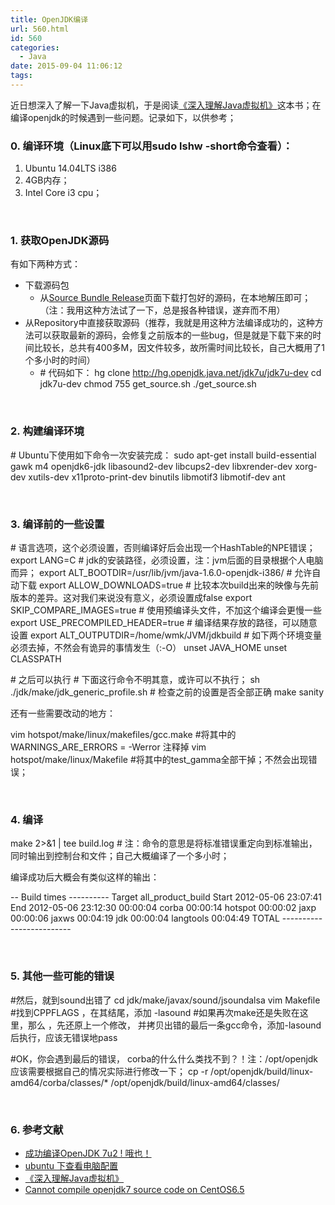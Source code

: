 ```yaml
---
title: OpenJDK编译
url: 560.html
id: 560
categories:
  - Java
date: 2015-09-04 11:06:12
tags:
---
```


近日想深入了解一下Java虚拟机，于是阅读[《深入理解Java虚拟机》](https://book.douban.com/subject/24722612/)这本书；在编译openjdk的时候遇到一些问题。记录如下，以供参考；

### 0\. 编译环境（Linux底下可以用sudo lshw -short命令查看）：

1.  Ubuntu 14.04LTS i386
2.  4GB内存；
3.  Intel Core i3 cpu；

 

### 1\. 获取OpenJDK源码

有如下两种方式：

*   下载源码包
    *   从[Source Bundle Release](https://jdk7.java.net/source.html)页面下载打包好的源码，在本地解压即可；（注：我用这种方法试了一下，总是报各种错误，遂弃而不用）
*   从Repository中直接获取源码（推荐，我就是用这种方法编译成功的，这种方法可以获取最新的源码，会修复之前版本的一些bug，但是就是下载下来的时间比较长，总共有400多M，因文件较多，故所需时间比较长，自己大概用了1个多小时的时间）
    *   \# 代码如下：
        hg clone http://hg.openjdk.java.net/jdk7u/jdk7u-dev
        cd jdk7u-dev
        chmod 755 get_source.sh
        ./get_source.sh
        

 

### 2. 构建编译环境

\# Ubuntu下使用如下命令一次安装完成：
sudo apt-get install build-essential gawk m4 openjdk6-jdk libasound2-dev libcups2-dev libxrender-dev xorg-dev xutils-dev x11proto-print-dev binutils libmotif3 libmotif-dev ant

 

### 3. 编译前的一些设置

\# 语言选项，这个必须设置，否则编译好后会出现一个HashTable的NPE错误；
export LANG=C
\# jdk的安装路径，必须设置，注：jvm后面的目录根据个人电脑而异；
export ALT_BOOTDIR=/usr/lib/jvm/java-1.6.0-openjdk-i386/
\# 允许自动下载
export ALLOW_DOWNLOADS=true
\# 比较本次build出来的映像与先前版本的差异。这对我们来说没有意义，必须设置成false
export SKIP\_COMPARE\_IMAGES=true
\# 使用预编译头文件，不加这个编译会更慢一些
export USE\_PRECOMPILED\_HEADER=true
\# 编译结果存放的路径，可以随意设置
export ALT_OUTPUTDIR=/home/wmk/JVM/jdkbuild
\# 如下两个环境变量必须去掉，不然会有诡异的事情发生（:-O）
unset JAVA_HOME
unset CLASSPATH

\# 之后可以执行
\# 下面这行命令不明其意，或许可以不执行；
sh ./jdk/make/jdk\_generic\_profile.sh
\# 检查之前的设置是否全部正确
make sanity

还有一些需要改动的地方：

vim hotspot/make/linux/makefiles/gcc.make
#将其中的 WARNINGS\_ARE\_ERRORS = -Werror 注释掉
vim hotspot/make/linux/Makefile
#将其中的test_gamma全部干掉；不然会出现错误；

 

### 4\. 编译

make 2>&1 | tee build.log
\# 注：命令的意思是将标准错误重定向到标准输出，同时输出到控制台和文件；自己大概编译了一个多小时；

编译成功后大概会有类似这样的输出：

\-\- Build times ----------
Target all\_product\_build
Start 2012-05-06 23:07:41
End 2012-05-06 23:12:30
00:00:04 corba
00:00:14 hotspot
00:00:02 jaxp
00:00:06 jaxws
00:04:19 jdk
00:00:04 langtools
00:04:49 TOTAL
\-\-\-\-\-\-\-\-\-\-\-\-\-\-\-\-\-\-\-\-\-\-\-\-\-

 

### 5\. 其他一些可能的错误

#然后，就到sound出错了
cd jdk/make/javax/sound/jsoundalsa
vim Makefile
#找到CPPFLAGS ，在其结尾，添加 -lasound
#如果再次make还是失败在这里，那么 ，先还原上一个修改， 并拷贝出错的最后一条gcc命令，添加-lasound后执行，应该无错误地pass

#OK，你会遇到最后的错误， corba的什么什么类找不到？！注：/opt/openjdk应该需要根据自己的情况实际进行修改一下；
cp -r /opt/openjdk/build/linux-amd64/corba/classes/* /opt/openjdk/build/linux-amd64/classes/

 

### 6\. 参考文献

*   [成功编译OpenJDK 7u2 ! 哦也！](http://wendal.net/420.html)
*   [ubuntu 下查看电脑配置](http://my.oschina.net/uniquejava/blog/99169)
*   [《深入理解Java虚拟机》](https://book.douban.com/subject/24722612/)
*   [Cannot compile openjdk7 source code on CentOS6.5](http://stackoverflow.com/questions/26804355/cannot-compile-openjdk7-source-code-on-centos6-5)